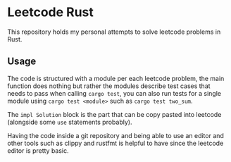 # Leetcode Rust

This repository holds my personal attempts to solve leetcode problems in Rust.

## Usage

The code is structured with a module per each leetcode problem, the main function does nothing but rather the modules describe test cases that needs to pass when calling `cargo test`, you can also run tests for a single module using `cargo test <module>` such as `cargo test two_sum`.

The `impl Solution` block is the part that can be copy pasted into leetcode (alongside some `use` statements probably).

Having the code inside a git repository and being able to use an editor and other tools such as clippy and rustfmt is helpful to have since the leetcode editor is pretty basic.